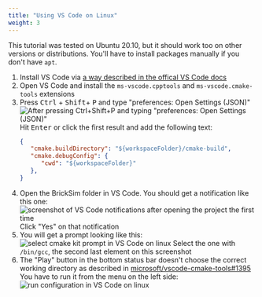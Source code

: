 ```yaml
---
title: "Using VS Code on Linux"
weight: 3
---
```


This tutorial was tested on Ubuntu 20.10, but it should work too on other versions or distributions. You'll have to install packages manually if you don't have `apt`.

1. Install VS Code via [a way described in the offical VS Code docs](https://code.visualstudio.com/docs/setup/linux)
1. Open VS Code and install the `ms-vscode.cpptools` and `ms-vscode.cmake-tools` extensions
1. Press <kbd>Ctrl</kbd> + <kbd>Shift</kbd>+ <kbd>P</kbd> and type "preferences: Open Settings (JSON)"  
   ![After pressing Ctrl+Shift+P and typing "preferences: Open Settings (JSON)"](../../../../../img/vscode_windows_screenshot2.png)  
   Hit <kbd>Enter</kbd> or click the first result and add the following text:
   ```json
   {
      "cmake.buildDirectory": "${workspaceFolder}/cmake-build",
      "cmake.debugConfig": {
         "cwd": "${workspaceFolder}"
      },
   }
   ```
1. Open the BrickSim folder in VS Code. You should get a notification like this one:  
   ![screenshot of VS Code notifications after opening the project the first time](../../../../../img/vscode_linux_screenshot1.png)
   Click "Yes" on that notification
1. You will get a prompt looking like this:
   ![select cmake kit prompt in VS Code on linux](../../../../../img/vscode_linux_screenshot2.png)
   Select the one with `/bin/gcc`, the second last element on this screenshot
1. The "Play" button in the bottom status bar doesn't choose the correct working directory
   as described in [microsoft/vscode-cmake-tools#1395](https://github.com/microsoft/vscode-cmake-tools/issues/1395)  
   You have to run it from the menu on the left side:
   ![run configuration in VS Code on linux](../../../../../img/vscode_linux_screenshot3.png)